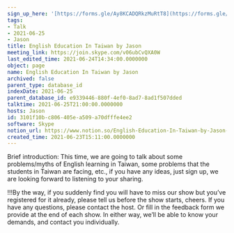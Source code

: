 ```yaml
---
sign_up_here: '[https://forms.gle/Ay8KCADQRkzMuRtT8](https://forms.gle/Ay8KCADQRkzMuRtT8)'
tags:
- Talk
- 2021-06-25
- Jason
title: English Education In Taiwan by Jason
meeting_link: https://join.skype.com/v06ubCvQXA0W
last_edited_time: 2021-06-24T14:34:00.0000000
object: page
name: English Education In Taiwan by Jason
archived: false
parent_type: database_id
indexDate: 2021-06-25
parent_database_id: e9339446-880f-4ef0-8ad7-8ad1f507dded
talktime: 2021-06-25T21:00:00.0000000
hosts: Jason
id: 3101f10b-c806-405e-a509-a70dfffe4ee2
software: Skype
notion_url: https://www.notion.so/English-Education-In-Taiwan-by-Jason-3101f10bc806405ea509a70dfffe4ee2
created_time: 2021-06-23T15:11:00.0000000
---
```




Brief introduction: This time, we are going to talk about some problems/myths of English learning in Taiwan, some problems that the students in Taiwan are facing, etc., if you have any ideas, just sign up, we are looking forward to listening to your sharing.

!!!By the way, if you suddenly find you will have to miss our show but you’ve registered for it already, please tell us before the show starts, cheers.
If you have any questions, please contact the host. Or fill in the feedback form we provide at the end of each show. In either way, we’ll be able to know your demands, and contact you individually.

